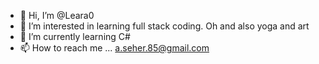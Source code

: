 - 👋 Hi, I’m @Leara0
- 👀 I’m interested in learning full stack coding. Oh and also yoga and art
- 🌱 I’m currently learning C#
- 📫 How to reach me ... a.seher.85@gmail.com

<!---
Leara0/Leara0 is a ✨ special ✨ repository because its `README.md` (this file) appears on your GitHub profile.
You can click the Preview link to take a look at your changes.
--->
